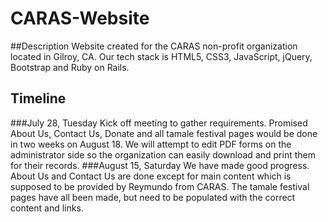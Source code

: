 # CARAS-Website
##Description
Website created for the CARAS non-profit organization located in Gilroy, CA. Our tech stack is HTML5, CSS3, JavaScript, jQuery, Bootstrap and Ruby on Rails.

## Timeline
###July 28, Tuesday
Kick off meeting to gather requirements. Promised About Us, Contact Us, Donate and all tamale festival pages would be done in two weeks on August 18. We will attempt to edit PDF forms on the administrator side so the organization can easily download and print them for their records.
###August 15, Saturday
We have made good progress. About Us and Contact Us are done except for main content which is supposed to be provided by Reymundo from CARAS. The tamale festival pages have all been made, but need to be populated with the correct content and links.

